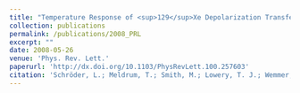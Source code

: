 ```yaml
---
title: "Temperature Response of <sup>129</sup>Xe Depolarization Transfer and Its Application for Ultrasensitive NMR Detection"
collection: publications
permalink: /publications/2008_PRL
excerpt: ""
date: 2008-05-26
venue: 'Phys. Rev. Lett.'
paperurl: 'http://dx.doi.org/10.1103/PhysRevLett.100.257603'
citation: 'Schröder, L.; Meldrum, T.; Smith, M.; Lowery, T. J.; Wemmer, D. E.; Pines, A. <i>Phys. Rev. Lett.</i> <b>2008,</b> 100, 257603(4).'
---
```

